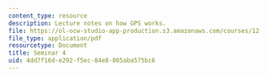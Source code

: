 ```yaml
---
content_type: resource
description: Lecture notes on how GPS works.
file: https://ol-ocw-studio-app-production.s3.amazonaws.com/courses/12-s56-gps-where-are-you-fall-2008/4dd7f16de292f5ec84e8805aba575bc6_12s56_sem04.pdf
file_type: application/pdf
resourcetype: Document
title: Seminar 4
uid: 4dd7f16d-e292-f5ec-84e8-805aba575bc6
---
```

